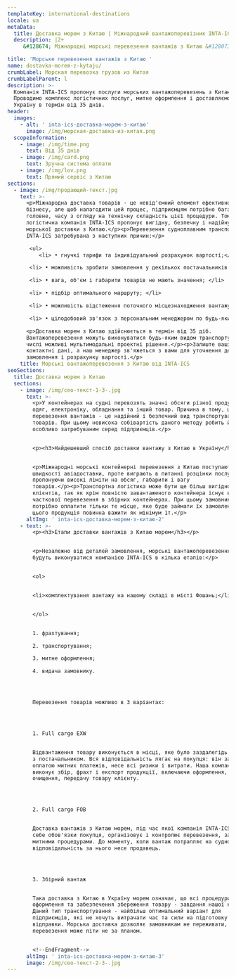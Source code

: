 ```yaml
---
templateKey: international-destinations
locale: ua
metaData:
  title: Доставка морем з Китаю | Міжнародний вантажоперевізник INTA-ICS
  description: |2+
     &#128674; Міжнародні морські перевезення вантажів з Китаю &#128073; Вигідні тарифи &#9989; LCL, FCL. Повний комплекс супровідних послуг, митне оформлення &#9989; Контроль та звітність 24/7 - Телефонуйте &#9742; 068 5555 999

title: 'Морське перевезення вантажів з Китаю '
name: dostavka-morem-z-kytaju/
crumbLabel: Морская перевозка грузов из Китая
crumbLabelParent: l
description: >-
  Компанія INTA-ICS пропонує послуги морських вантажоперевезень з Китаю.
  Проводимо комплекс логістичних послуг, митне оформлення і доставляємо вантаж в
  Україну в термін від 35 днів.
header:
  images:
    - alt: ' inta-ics-доставка-морем-з-китаю'
      image: /img/морская-доставка-из-китая.png
  scopeInformation:
    - image: /img/time.png
      text: Від 35 днів
    - image: /img/card.png
      text: Зручна система оплати
    - image: /img/lov.png
      text: Прямий сервіс з Китаю
sections:
  - image: /img/продающий-текст.jpg
    text: >-
      <p>Міжнародна доставка товарів - це невід'ємний елемент ефективного
      бізнесу, але щоб налагодити цей процес, підприємцям потрібно багато сил, а
      головне, часу з огляду на технічну складність цієї процедури. Тому
      логістична компанія INTA-ICS пропонує вигідну, безпечну і надійну послугу
      морської доставки з Китаю.</p><p>Перевезення судноплавним транспортом від
      INTA-ICS затребувана з наступних причин:</p>

       <ul>
          <li> • гнучкі тарифи та індивідуальний розрахунок вартості;</li>

       <li> • можливість зробити замовлення у декількох постачальників з його подальшою консолідацією на складі; </li> 

       <li> • вага, об'єм і габарити товарів не мають значення; </li>

       <li> • підбір оптимального маршруту; </li> 

       <li> • можливість відстеження поточного місцезнаходження вантажу; </li>

       <li> • цілодобовий зв'язок з персональним менеджером по будь-яким питанням. </li></ul>

      <p>Доставка морем з Китаю здійснюється в термін від 35 діб.
      Вантажоперевезення можуть виконуватися будь-яким видом транспорту, в тому
      числі можливі мультимодальні проектні рішення.</p><p>Залиште ваші
      контактні дані, а наш менеджер зв'яжеться з вами для уточнення деталей
      замовлення і розрахунку вартості.</p>
    title: Морські вантажоперевезення з Китаю від INTA-ICS
seoSections:
  title: Доставка морем з Китаю
  sections:
    - image: /img/сео-текст-1-3-.jpg
      text: >-
        <p>У контейнерах на судні перевозять значні обсяги різної продукції:
        одяг, електроніку, обладнання та інший товар. Причина в тому, що морські
        перевезення вантажів - це надійний і безпечний вид транспортування
        товарів. При цьому невисока собівартість даного методу робить його
        особливо затребуваним серед підприємців.</p>


        <p><h3>Найдешевший спосіб доставки вантажу з Китаю в Україну</h3></p>


        <p>Міжнародні морські контейнерні перевезення з Китаю поступаються в
        швидкості авіадоставки, проте виграють в питанні розцінки послуги,
        пропонуючи високі ліміти на обсяг, габарити і вагу
        товарів.</p><p>Транспортна логістика може бути ще більш вигідною для
        клієнтів, так як крім повністю завантаженого контейнера існує варіант
        часткової перевезення в збірних контейнерах. При цьому замовникам
        потрібно оплатити тільки те місце, яке буде займати їх замовлення. Для
        цього продукція повинна важити як мінімум 1т.</p>
      altImg: ' inta-ics-доставка-морем-з-китаю-2'
    - text: >-
        <p><h3>Етапи доставки вантажів з Китаю морем</h3></p>


        <p>Незалежно від деталей замовлення, морські вантажоперевезення з Китаю
        будуть виконуватися компанією INTA-ICS в кілька етапів:</p>


        <ol>


        <li>комплектування вантажу на нашому складі в місті Фошань;</li>


        </ol>


        1. фрахтування;

        2. транспортування;

        3. митне оформлення;

        4. видача замовнику.




        Перевезення товарів можливо в 3 варіантах:




        1. Full cargo EXW


        Відвантаження товару виконується в місці, яке було заздалегідь домовлено
        з постачальником. Вся відповідальність лягає на покупця: він займається
        оплатою митних платежів, несе всі ризики і витрати. Наша компанія
        виконує збір, фрахт і експорт продукції, включаючи оформлення, митне
        очищення, передачу товару клієнту.




        2. Full cargo FOB


        Доставка вантажів з Китаю морем, під час якої компанія INTA-ICS бере на
        себе обов'язки покупця, організовує і контролює перевезення, займається
        митними процедурами. До моменту, коли вантаж потрапляє на судно,
        відповідальність за нього несе продавець.




        3. Збірний вантаж


        Така доставка з Китаю в Україну морем означає, що всі процедури з
        оформлення та забезпечення збереження товару - завдання нашої компанії.
        Даний тип транспортування - найбільш оптимальний варіант для
        підприємців, які не хочуть витрачати час та сили на підготовку партії до
        відправки. Морська доставка дозволяє замовникам не переживати, що
        перевезення може піти не за планом.


        <!--EndFragment-->
      altImg: ' inta-ics-доставка-морем-з-китаю-3'
      image: /img/сео-текст-2-3-.jpg
---
```

